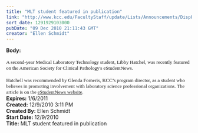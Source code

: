 ```yaml
---
title: "MLT student featured in publication"
link: "http://www.kcc.edu/FacultyStaff/update/Lists/Announcements/DispForm.aspx?ID=34"
sort_date: 1291929103000
pubDate: "09 Dec 2010 21:11:43 GMT"
creator: "Ellen Schmidt"
---
```


<div><b>Body:</b> <div class=ExternalClass603ABE8E37A546C493D157E3DEF721D9><div>
<p class=MsoNormal style="margin:0in 0in 0pt"><span style="font-size:10pt;font-family:'Tahoma','sans-serif'"> </span></p>
<p class=MsoNormal style="margin:0in 0in 0pt"><span style="font-size:10pt;font-family:'Tahoma','sans-serif'">A second-year Medical Laboratory Technology student, Libby Hatchel, was recently featured on the American Society for Clinical Pathology's eStudentNews.</span></p>
<p class=MsoNormal style="margin:0in 0in 0pt"><span style="font-size:10pt;font-family:'Tahoma','sans-serif'"></span> </p>
<p class=MsoNormal style="margin:0in 0in 0pt"><span style="font-size:10pt;font-family:'Tahoma','sans-serif'">Hatchell was recommended by Glenda Forneris, KCC’s program director, as a student who believes in promoting involvement with laboratory science professional organizations. The article is on the <a href="http://www.ascp.org/FunctionalNavigation/membership/Students/Libby-Hatchel-ASCP-Student-Member.aspx">eStudentNews website</a>.</span></p></div></div></div>
<div><b>Expires:</b> 1/6/2011</div>
<div><b>Created:</b> 12/9/2010 3:11 PM</div>
<div><b>Created By:</b> Ellen Schmidt</div>
<div><b>Start Date:</b> 12/9/2010</div>
<div><b>Title:</b> MLT student featured in publication</div>
